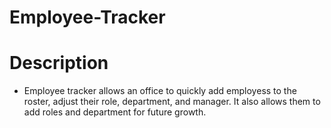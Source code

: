 # Employee-Tracker

# Description
- Employee tracker allows an office to quickly add employess to the roster, adjust their role, department, and manager. It also allows them to add roles and department for future growth.
